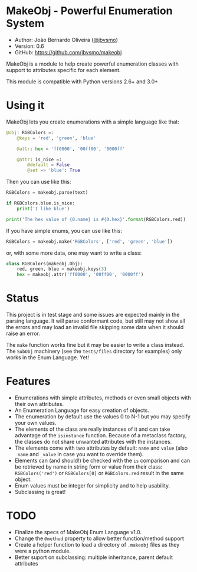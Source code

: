 MakeObj - Powerful Enumeration System
=====================================

* Author:    João Bernardo Oliveira ([@jbvsmo](http://twitter.com/jbvsmo))
* Version:   0.6
* GitHub:    <https://github.com/jbvsmo/makeobj>

MakeObj is a module to help create powerful enumeration classes with support
to attributes specific for each element.

This module is compatible with Python versions 2.6+ and 3.0+

Using it
========

MakeObj lets you create enumerations with a simple language like that:

```python
@obj: RGBColors =:
    @keys = 'red', 'green', 'blue'

    @attr: hex = 'ff0000', '00ff00', '0000ff'

    @attr: is_nice =:
        @default = False
        @set => 'blue': True
```

Then you can use like this:

```python
RGBColors = makeobj.parse(text)

if RGBColors.blue.is_nice:
    print('I like blue')

print('The hex value of {0.name} is #{0.hex}'.format(RGBColors.red))
```


If you have simple enums, you can use like this:

```python
RGBColors = makeobj.make('RGBColors', ['red', 'green', 'blue'])
```

or, with some more data, one may want to write a class:

```python
class RGBColors(makeobj.Obj):
    red, green, blue = makeobj.keys(3)
    hex = makeobj.attr('ff0000', '00ff00', '0000ff')
```

Status
======

This project is in test stage and some issues are expected mainly in the parsing language.
It will parse conformant code, but still may not show all the errors and may load an invalid
file skipping some data when it should raise an error.

The `make` function works fine but it may be easier to write a class instead. The
`SubObj` machinery (see the `tests/files` directory for examples) only works in
the Enum Language. Yet!


Features
========

 * Enumerations with simple attributes, methods or even small objects with their own attributes.
 * An Enumeration Language for easy creation of objects.
 * The enumeration by default use the values 0 to N-1 but you may specify your own values.
 * The elements of the class are really instances of it and can take advantage of the `isinstance`
   function. Because of a metaclass factory, the classes do not share unwanted attributes with
   the instances.
 * The elements come with two attributes by default: `name` and `value` (also `_name` and `_value`
   in case you want to override them).
 * Elements can (and should!) be checked with the `is` comparison and can be retrieved by name in string
   form or value from their class: `RGBColors('red')` or `RGBColors[0]` or `RGBColors.red` result in the
   same object.
 * Enum values must be integer for simplicity and to help usability.
 * Subclassing is great!

TODO
====

 * Finalize the specs of MakeObj Enum Language v1.0.
 * Change the `@method` property to allow better function/method support
 * Create a helper function to load a directory of `.makeobj` files as they
   were a python module.
 * Better suport on subclassing: multiple inheritance, parent default attributes